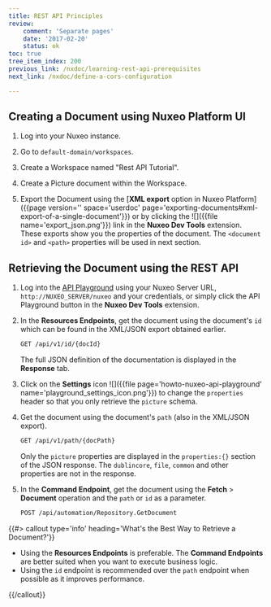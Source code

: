 ```yaml
---
title: REST API Principles
review:
    comment: 'Separate pages'
    date: '2017-02-20'
    status: ok
toc: true
tree_item_index: 200
previous_link: /nxdoc/learning-rest-api-prerequisites
next_link: /nxdoc/define-a-cors-configuration

---
```


## Creating a Document using Nuxeo Platform UI

1.  Log into your Nuxeo instance.

2.  Go to `default-domain/workspaces`.

3.  Create a Workspace named "Rest API Tutorial".

4.  Create a Picture document within the Workspace.

5.  Export the Document using the [**XML export** option in Nuxeo Platform]({{page version='' space='userdoc' page='exporting-documents#xml-export-of-a-single-document'}}) or by clicking the ![]({{file name='export_json.png'}}) link in the **Nuxeo Dev Tools** extension.
    These exports show you the properties of the document. The `<document id>` and `<path>` properties will be used in next section.

## Retrieving the Document using the REST API

1.  Log into the [API Playground](http://nuxeo.github.io/api-playground/) using your Nuxeo Server URL, `http://NUXEO_SERVER/nuxeo` and your credentials, or simply click the API Playground button in the **Nuxeo Dev Tools** extension.

2.  In the **Resources Endpoints**, get the document using the document's `id` which can be found in the XML/JSON export obtained earlier.

    ```bash
    GET /api/v1/id/{docId}
    ```
    The full JSON definition of the documentation is displayed in the **Response** tab.

3.  Click on the **Settings** icon ![]({{file page='howto-nuxeo-api-playground' name='playground_settings_icon.png'}}) to change the `properties` header so that you only retrieve the `picture` schema.

4.  Get the document using the document's `path` (also in the XML/JSON export).

    ```bash
    GET /api/v1/path/{docPath}
    ```
    Only the `picture` properties are displayed in the `properties:{}` section of the JSON response. The `dublincore`, `file`, `common` and other properties are not in the response.

5.  In the **Command Endpoint**, get the document using the **Fetch** > **Document** operation and the `path` or `id` as a parameter.

    ```bash
    POST /api/automation/Repository.GetDocument
    ```

{{#> callout type='info' heading='What\'s the Best Way to Retrieve a Document?'}}

*   Using the **Resources Endpoints** is preferable. The **Command Endpoints** are better suited when you want to execute business logic.
*   Using the `id` endpoint is recommended over the `path` endpoint when possible as it improves performance.

{{/callout}}
